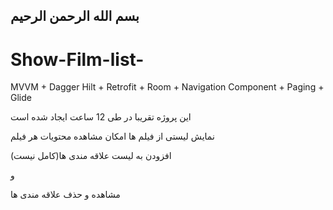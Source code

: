 ## بسم الله الرحمن الرحیم

# Show-Film-list-
MVVM + Dagger Hilt + Retrofit + Room + Navigation Component + Paging + Glide

این پروژه تقریبا  در طی   12 ساعت ایجاد شده است

نمایش لیستی از  فیلم ها
امکان مشاهده  محتویات هر فیلم

(کامل نیست)افزودن به لیست علاقه مندی ها

و 

مشاهده و حذف علاقه مندی ها


